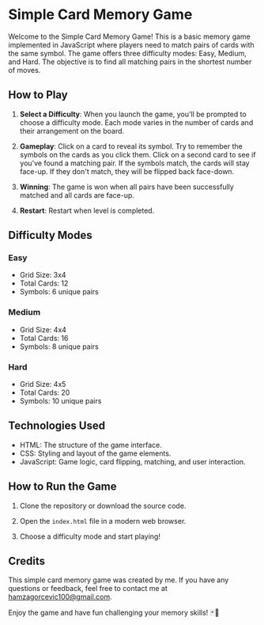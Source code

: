 # Simple Card Memory Game


Welcome to the Simple Card Memory Game! This is a basic memory game implemented in JavaScript where players need to match pairs of cards with the same symbol. The game offers three difficulty modes: Easy, Medium, and Hard. The objective is to find all matching pairs in the shortest number of moves.

## How to Play

1. **Select a Difficulty**: When you launch the game, you'll be prompted to choose a difficulty mode. Each mode varies in the number of cards and their arrangement on the board.

2. **Gameplay**: Click on a card to reveal its symbol. Try to remember the symbols on the cards as you click them. Click on a second card to see if you've found a matching pair. If the symbols match, the cards will stay face-up. If they don't match, they will be flipped back face-down.

3. **Winning**: The game is won when all pairs have been successfully matched and all cards are face-up.

4. **Restart**: Restart when level is completed.

## Difficulty Modes

### Easy
- Grid Size: 3x4
- Total Cards: 12
- Symbols: 6 unique pairs

### Medium
- Grid Size: 4x4
- Total Cards: 16
- Symbols: 8 unique pairs

### Hard
- Grid Size: 4x5
- Total Cards: 20
- Symbols: 10 unique pairs

## Technologies Used

- HTML: The structure of the game interface.
- CSS: Styling and layout of the game elements.
- JavaScript: Game logic, card flipping, matching, and user interaction.

## How to Run the Game

1. Clone the repository or download the source code.

2. Open the `index.html` file in a modern web browser.

3. Choose a difficulty mode and start playing!

## Credits

This simple card memory game was created by me. If you have any questions or feedback, feel free to contact me at hamzagorcevic100@gmail.com.



Enjoy the game and have fun challenging your memory skills! 🃏🧠
